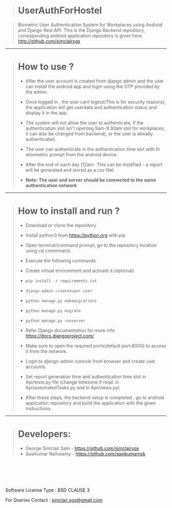 > # UserAuthForHostel

>  Biometric User Authentication System for Workplaces using Android and Django Rest API.
>  This is the Django Backend repository, corresponding android application repository is given here.
>  <http://github.com/simclairsgs>
 
 ---
 
> # How to use ?
>
> - After the user account is created from django admin and the user can install the android app and login using the OTP provided by the admin.
> 
> - Once logged in , the user cant logout(This is for security reasons), the application will get userdata and authentication status and display it in the app.
> 
> - The system will not allow the user to authenticate, if the authentication slot isn't open(eg.9am-9.30am slot for workplaces, it can also be changed from backend), or the user is already authenticated.
> 
> - The user can authenticate in the authentication time slot with th ebiometric prompt from the android device.
> 
> - After the end of each day (12am- This can be modified - a report will be generated and stored as a csv file)
> 
> - **Note: The user and server should be connected to the same authentication network**

---

> # How to install and run ?
> - Download or clone the repository
> - Install python3 from <https://python.org> with pip
> - Open terminal/command prompt, go to the repository location using cd commmand.
> - Execute the following commands
> - Create virtual environment and activate it.(optional)
> - `pip install -r requirements.txt`
> - `django-admin createsuper user`
> - `python manage.py makemigrations`
> - `python manage.py migrate`
> - `python manage.py runserver`
> 
>
>
> - Refer Django documentation for more info <https://docs.djangoproject.com/>
> - Make sure to open the required ports(default port:8000) to access it from the network.
> - Login to django-admin console from browser and create user accounts.
> - Set report generation time and authentication time slot in Api/tests.py file (change timezone if reqd. in Api/automatedTasks.py and in Api/views.py)
> 
> - After these steps, the backend setup is completed , go to android application repository and build the application with the given instructions.
> 

---

> # Developers:
>  - George Simclair Sam - <https://github.com/simclairsgs>
>  - Sasikumar Nallusamy - <https://github.com/sasikumarnsk>
>  

<br><br>
<br><br>

Software License Type : BSD CLAUSE 3
 
For Queries Contact : <simclair.sgs@gmail.com>
